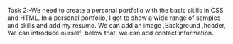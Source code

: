 Task 2:-We need to create a personal portfolio with the basic skills in CSS and HTML. In a personal portfolio, I got to show a wide range of samples and skills and add my resume. We can add an image ,Background ,header, We can introduce ourself; below that, we can add contact information.
